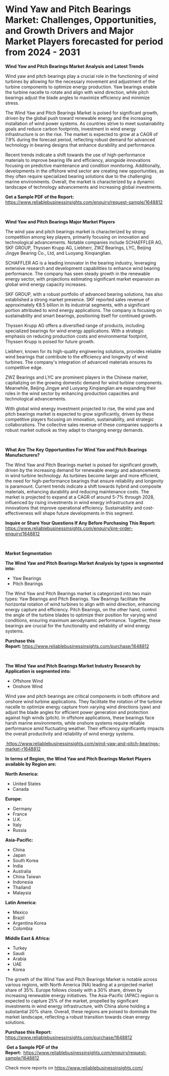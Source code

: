 <p><h1>Wind Yaw and Pitch Bearings Market: Challenges, Opportunities, and Growth Drivers and Major Market Players forecasted for period from 2024 - 2031</h1></p><p><strong>Wind Yaw and Pitch Bearings Market Analysis and Latest Trends</strong></p>
<p><p>Wind yaw and pitch bearings play a crucial role in the functioning of wind turbines by allowing for the necessary movement and adjustment of the turbine components to optimize energy production. Yaw bearings enable the turbine nacelle to rotate and align with wind direction, while pitch bearings adjust the blade angles to maximize efficiency and minimize stress. </p><p>The Wind Yaw and Pitch Bearings Market is poised for significant growth, driven by the global push toward renewable energy and the increasing installation of wind power systems. As countries strive to meet sustainability goals and reduce carbon footprints, investment in wind energy infrastructure is on the rise. The market is expected to grow at a CAGR of 7.9% during the forecast period, reflecting robust demand for advanced technology in bearing designs that enhance durability and performance. </p><p>Recent trends indicate a shift towards the use of high-performance materials to improve bearing life and efficiency, alongside innovations focusing on predictive maintenance and condition monitoring. Additionally, developments in the offshore wind sector are creating new opportunities, as they often require specialized bearing solutions due to the challenging marine environments. Overall, the market is characterized by a dynamic landscape of technology advancements and increasing global investments.</p></p>
<p><strong>Get a Sample PDF of the Report:&nbsp;</strong> <a href="https://www.reliablebusinessinsights.com/enquiry/request-sample/1648812?utm_campaign=113&utm_medium=2&utm_source=Github&utm_content=ia&utm_term=29122024&utm_id=wind-yaw-and-pitch-bearings">https://www.reliablebusinessinsights.com/enquiry/request-sample/1648812</a></p>
<p>&nbsp;</p>
<p><strong>Wind Yaw and Pitch Bearings Major Market Players</strong></p>
<p><p>The wind yaw and pitch bearings market is characterized by strong competition among key players, primarily focusing on innovation and technological advancements. Notable companies include SCHAEFFLER AG, SKF GROUP, Thyssen Krupp AG, Liebherr, ZWZ Bearings, LYC, Beijing Jingye Bearing Co., Ltd, and Luoyang Xinqianglian.</p><p>SCHAFFLER AG is a leading innovator in the bearing industry, leveraging extensive research and development capabilities to enhance wind bearing performance. The company has seen steady growth in the renewable energy sector, with projections estimating significant market expansion as global wind energy capacity increases.</p><p>SKF GROUP, with a robust portfolio of advanced bearing solutions, has also established a strong market presence. SKF reported sales revenue of approximately €8.5 billion in its industrial segments, with a significant portion attributed to wind energy applications. The company is focusing on sustainability and smart bearings, positioning itself for continued growth.</p><p>Thyssen Krupp AG offers a diversified range of products, including specialized bearings for wind energy applications. With a strategic emphasis on reducing production costs and environmental footprint, Thyssen Krupp is poised for future growth.</p><p>Liebherr, known for its high-quality engineering solutions, provides reliable wind bearings that contribute to the efficiency and longevity of wind turbines. The company's integration of advanced materials ensures its competitive edge.</p><p>ZWZ Bearings and LYC are prominent players in the Chinese market, capitalizing on the growing domestic demand for wind turbine components. Meanwhile, Beijing Jingye and Luoyang Xinqianglian are expanding their roles in the wind sector by enhancing production capacities and technological advancements.</p><p>With global wind energy investment projected to rise, the wind yaw and pitch bearings market is expected to grow significantly, driven by these competitive players focusing on innovation, sustainability, and strategic collaborations. The collective sales revenue of these companies supports a robust market outlook as they adapt to changing energy demands.</p></p>
<p>&nbsp;</p>
<p><strong>What Are The Key Opportunities For Wind Yaw and Pitch Bearings Manufacturers?</strong></p>
<p><p>The Wind Yaw and Pitch Bearings market is poised for significant growth, driven by the increasing demand for renewable energy and advancements in wind turbine technology. As turbines become larger and more efficient, the need for high-performance bearings that ensure reliability and longevity is paramount. Current trends indicate a shift towards hybrid and composite materials, enhancing durability and reducing maintenance costs. The market is projected to expand at a CAGR of around 5-7% through 2028, influenced by rising investments in wind energy infrastructure and innovations that improve operational efficiency. Sustainability and cost-effectiveness will shape future developments in this segment.</p></p>
<p><strong>Inquire or Share Your Questions If Any Before Purchasing This Report:</strong> <a href="https://www.reliablebusinessinsights.com/enquiry/pre-order-enquiry/1648812?utm_campaign=113&utm_medium=2&utm_source=Github&utm_content=ia&utm_term=29122024&utm_id=wind-yaw-and-pitch-bearings">https://www.reliablebusinessinsights.com/enquiry/pre-order-enquiry/1648812</a></p>
<p>&nbsp;</p>
<p><strong>Market Segmentation</strong></p>
<p><strong>The Wind Yaw and Pitch Bearings Market Analysis by types is segmented into:</strong></p>
<p><ul><li>Yaw Bearings</li><li>Pitch Bearings</li></ul></p>
<p><p>The Wind Yaw and Pitch Bearings market is categorized into two main types: Yaw Bearings and Pitch Bearings. Yaw Bearings facilitate the horizontal rotation of wind turbines to align with wind direction, enhancing energy capture and efficiency. Pitch Bearings, on the other hand, control the angle of the turbine blades to optimize their position for varying wind conditions, ensuring maximum aerodynamic performance. Together, these bearings are crucial for the functionality and reliability of wind energy systems.</p></p>
<p><strong>Purchase this Report:&nbsp;</strong><a href="https://www.reliablebusinessinsights.com/purchase/1648812?utm_campaign=113&utm_medium=2&utm_source=Github&utm_content=ia&utm_term=29122024&utm_id=wind-yaw-and-pitch-bearings">https://www.reliablebusinessinsights.com/purchase/1648812</a></p>
<p>&nbsp;</p>
<p><strong>The Wind Yaw and Pitch Bearings Market Industry Research by Application is segmented into:</strong></p>
<p><ul><li>Offshore Wind</li><li>Onshore Wind</li></ul></p>
<p><p>Wind yaw and pitch bearings are critical components in both offshore and onshore wind turbine applications. They facilitate the rotation of the turbine nacelle to optimize energy capture from varying wind directions (yaw) and adjust the blade angles for efficient power generation and protection against high winds (pitch). In offshore applications, these bearings face harsh marine environments, while onshore systems require reliable performance amid fluctuating weather. Their efficiency significantly impacts the overall productivity and reliability of wind energy systems.</p></p>
<p><a href="https://www.reliablebusinessinsights.com/wind-yaw-and-pitch-bearings-market-r1648812?utm_campaign=113&utm_medium=2&utm_source=Github&utm_content=ia&utm_term=29122024&utm_id=wind-yaw-and-pitch-bearings">&nbsp;https://www.reliablebusinessinsights.com/wind-yaw-and-pitch-bearings-market-r1648812</a></p>
<p><strong>In terms of Region, the Wind Yaw and Pitch Bearings Market Players available by Region are:</strong></p>
<p>
    <p> <strong> North America: </strong>
        <ul>
            <li>United States</li>
            <li>Canada</li>
        </ul>
        </p> 
    <p> <strong> Europe: </strong>
        <ul>
            <li>Germany</li>
            <li>France</li>
            <li>U.K.</li>
            <li>Italy</li>
            <li>Russia</li>
        </ul>
        </p> 
    <p> <strong> Asia-Pacific: </strong>
        <ul>
            <li>China</li>
            <li>Japan</li>
            <li>South Korea</li>
            <li>India</li>
            <li>Australia</li>
            <li>China Taiwan</li>
            <li>Indonesia</li>
            <li>Thailand</li>
            <li>Malaysia</li>
        </ul>
        </p> 
    <p> <strong> Latin America: </strong>
        <ul>
            <li>Mexico</li>
            <li>Brazil</li>
            <li>Argentina Korea</li>
            <li>Colombia</li>
        </ul>
        </p> 
    <p> <strong> Middle East & Africa: </strong>
        <ul>
            <li>Turkey</li>
            <li>Saudi</li>
            <li>Arabia</li>
            <li>UAE</li>
            <li>Korea</li>
        </ul>
    </p>
    </p>
<p><p>The growth of the Wind Yaw and Pitch Bearings Market is notable across various regions, with North America (NA) leading at a projected market share of 35%. Europe follows closely with a 30% share, driven by increasing renewable energy initiatives. The Asia-Pacific (APAC) region is expected to capture 25% of the market, propelled by significant investments in wind energy infrastructure, with China alone holding a substantial 20% share. Overall, these regions are poised to dominate the market landscape, reflecting a robust transition towards clean energy solutions.</p></p>
<p><strong>Purchase this Report: </strong><a href="https://www.reliablebusinessinsights.com/purchase/1648812?utm_campaign=113&utm_medium=2&utm_source=Github&utm_content=ia&utm_term=29122024&utm_id=wind-yaw-and-pitch-bearings">https://www.reliablebusinessinsights.com/purchase/1648812</a></p>
<p>&nbsp;<strong>Get a Sample PDF of the Report:&nbsp;&nbsp;</strong><a href="https://www.reliablebusinessinsights.com/enquiry/request-sample/1648812?utm_campaign=113&utm_medium=2&utm_source=Github&utm_content=ia&utm_term=29122024&utm_id=wind-yaw-and-pitch-bearings">https://www.reliablebusinessinsights.com/enquiry/request-sample/1648812</a></p>
<p><strong></strong></p>
<p>Check more reports on <a href="https://www.reliablebusinessinsights.com/?utm_campaign=113&utm_medium=2&utm_source=Github&utm_content=ia&utm_term=29122024&utm_id=wind-yaw-and-pitch-bearings">https://www.reliablebusinessinsights.com/</a></p>